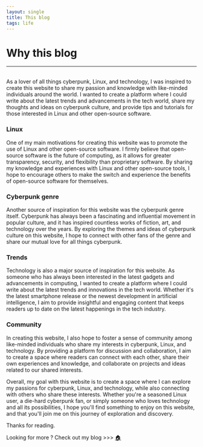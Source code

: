 ```yaml
---
layout: single
title: This blog
tags: life
---
```


# Why this blog
---

<br/>
As a lover of all things cyberpunk, Linux, and technology, I was inspired to create this website to share my passion and knowledge with like-minded individuals around the world. I wanted to create a platform where I could write about the latest trends and advancements in the tech world, share my thoughts and ideas on cyberpunk culture, and provide tips and tutorials for those interested in Linux and other open-source software.


### Linux  
One of my main motivations for creating this website was to promote the use of Linux and other open-source software. I firmly believe that open-source software is the future of computing, as it allows for greater transparency, security, and flexibility than proprietary software. By sharing my knowledge and experiences with Linux and other open-source tools, I hope to encourage others to make the switch and experience the benefits of open-source software for themselves.


### Cyberpunk genre
Another source of inspiration for this website was the cyberpunk genre itself. Cyberpunk has always been a fascinating and influential movement in popular culture, and it has inspired countless works of fiction, art, and technology over the years. By exploring the themes and ideas of cyberpunk culture on this website, I hope to connect with other fans of the genre and share our mutual love for all things cyberpunk.


### Trends
Technology is also a major source of inspiration for this website. As someone who has always been interested in the latest gadgets and advancements in computing, I wanted to create a platform where I could write about the latest trends and innovations in the tech world. Whether it's the latest smartphone release or the newest development in artificial intelligence, I aim to provide insightful and engaging content that keeps readers up to date on the latest happenings in the tech industry.


### Community
In creating this website, I also hope to foster a sense of community among like-minded individuals who share my interests in cyberpunk, Linux, and technology. By providing a platform for discussion and collaboration, I aim to create a space where readers can connect with each other, share their own experiences and knowledge, and collaborate on projects and ideas related to our shared interests.

Overall, my goal with this website is to create a space where I can explore my passions for cyberpunk, Linux, and technology, while also connecting with others who share these interests. Whether you're a seasoned Linux user, a die-hard cyberpunk fan, or simply someone who loves technology and all its possibilities, I hope you'll find something to enjoy on this website, and that you'll join me on this journey of exploration and discovery.  
  
Thanks for reading.


Looking for more ?
Check out my blog >>> [🏠](https://shellshock.lol)
